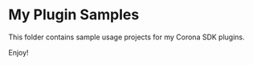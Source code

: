My Plugin Samples
============
This folder contains sample usage projects for my Corona SDK plugins.

Enjoy!